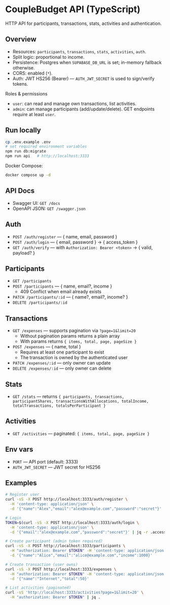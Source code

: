# CoupleBudget API (TypeScript)

HTTP API for participants, transactions, stats, activities and authentication.

## Overview
- Resources: `participants`, `transactions`, `stats`, `activities`, `auth`.
- Split logic: proportional to income.
- Persistence: Postgres when `SUPABASE_DB_URL` is set; in-memory fallback otherwise.
- CORS: enabled (`*`).
- Auth: JWT HS256 (Bearer) — `AUTH_JWT_SECRET` is used to sign/verify tokens.

Roles & permissions
- `user`: can read and manage own transactions, list activities.
- `admin`: can manage participants (add/update/delete). GET endpoints require at least `user`.

## Run locally

```bash
cp .env.example .env
# set required environment variables
npm run db:migrate
npm run api   # http://localhost:3333
```

Docker Compose:
```bash
docker compose up -d
```

## API Docs
- Swagger UI: `GET /docs`
- OpenAPI JSON: `GET /swagger.json`

## Auth
- `POST /auth/register` — { name, email, password }
- `POST /auth/login` — { email, password } → { access_token }
- `GET /auth/verify` — with `Authorization: Bearer <token>` → { valid, payload? }

## Participants
- `GET /participants`
- `POST /participants` — { name, email?, income }
  - 409 Conflict when email already exists
- `PATCH /participants/:id` — { name?, email?, income? }
- `DELETE /participants/:id`

## Transactions
- `GET /expenses` — supports pagination via `?page=1&limit=20`
  - Without pagination params returns a plain array
  - With params returns `{ items, total, page, pageSize }`
- `POST /expenses` — { name, total }
  - Requires at least one participant to exist
  - The transaction is owned by the authenticated user
- `PATCH /expenses/:id` — only owner can update
- `DELETE /expenses/:id` — only owner can delete

## Stats
- `GET /stats` — returns `{ participants, transactions, participantShares, transactionsWithAllocations, totalIncome, totalTransactions, totalsPerParticipant }`

## Activities
- `GET /activities` — paginated: `{ items, total, page, pageSize }`

## Env vars
- `PORT` — API port (default: 3333)
- `AUTH_JWT_SECRET` — JWT secret for HS256

## Examples
```bash
# Register user
curl -sS -X POST http://localhost:3333/auth/register \
  -H 'content-type: application/json' \
  -d '{"name":"Alex","email":"alex@example.com","password":"secret"}'

# Login
TOKEN=$(curl -sS -X POST http://localhost:3333/auth/login \
  -H 'content-type: application/json' \
  -d '{"email":"alex@example.com","password":"secret"}' | jq -r .access_token)

# Create participant (admin token required)
curl -sS -X POST http://localhost:3333/participants \
  -H "authorization: Bearer $TOKEN" -H 'content-type: application/json' \
  -d '{"name":"Alice","email":"alice@example.com","income":1000}'

# Create transaction (user owns)
curl -sS -X POST http://localhost:3333/expenses \
  -H "authorization: Bearer $TOKEN" -H 'content-type: application/json' \
  -d '{"name":"Internet","total":50}'

# List activities (paginated)
curl -sS 'http://localhost:3333/activities?page=1&limit=20' \
  -H "authorization: Bearer $TOKEN" | jq .
```

